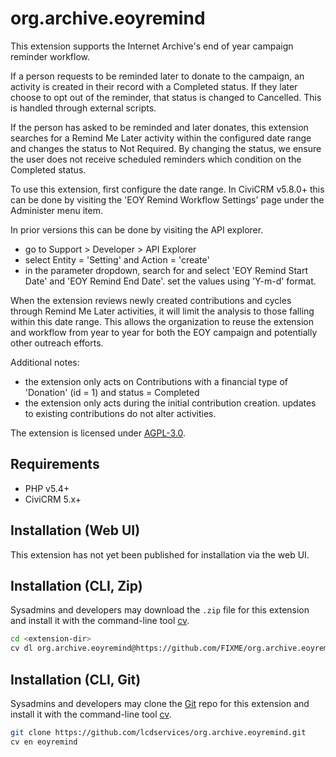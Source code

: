 # org.archive.eoyremind

This extension supports the Internet Archive's end of year campaign reminder workflow.

If a person requests to be reminded later to donate to the campaign, an activity is created in their record with a Completed status. If they later choose to opt out of the reminder, that status is changed to Cancelled. This is handled through external scripts.

If the person has asked to be reminded and later donates, this extension searches for a Remind Me Later activity within the configured date range and changes the status to Not Required. By changing the status, we ensure the user does not receive scheduled reminders which condition on the Completed status.

To use this extension, first configure the date range. In CiviCRM v5.8.0+ this can be done by visiting the 'EOY Remind Workflow Settings' page under the Administer menu item.

In prior versions this can be done by visiting the API explorer.

* go to Support > Developer > API Explorer
* select Entity = 'Setting' and Action = 'create'
* in the parameter dropdown, search for and select 'EOY Remind Start Date' and 'EOY Remind End Date'. set the values using 'Y-m-d' format.

When the extension reviews newly created contributions and cycles through Remind Me Later activities, it will limit the analysis to those falling within this date range. This allows the organization to reuse the extension and workflow from year to year for both the EOY campaign and potentially other outreach efforts.

Additional notes:

* the extension only acts on Contributions with a financial type of 'Donation' (id = 1) and status = Completed
* the extension only acts during the initial contribution creation. updates to existing contributions do not alter activities. 

The extension is licensed under [AGPL-3.0](LICENSE.txt).

## Requirements

* PHP v5.4+
* CiviCRM 5.x+

## Installation (Web UI)

This extension has not yet been published for installation via the web UI.

## Installation (CLI, Zip)

Sysadmins and developers may download the `.zip` file for this extension and
install it with the command-line tool [cv](https://github.com/civicrm/cv).

```bash
cd <extension-dir>
cv dl org.archive.eoyremind@https://github.com/FIXME/org.archive.eoyremind/archive/master.zip
```

## Installation (CLI, Git)

Sysadmins and developers may clone the [Git](https://en.wikipedia.org/wiki/Git) repo for this extension and
install it with the command-line tool [cv](https://github.com/civicrm/cv).

```bash
git clone https://github.com/lcdservices/org.archive.eoyremind.git
cv en eoyremind
```
